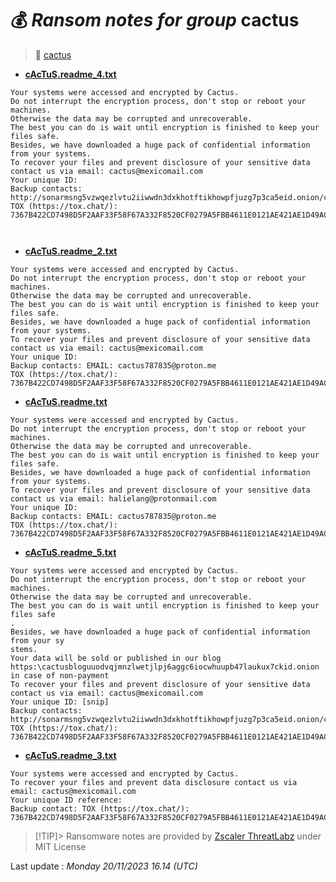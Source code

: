 # 💰 _Ransom notes for group_ cactus
> 🔗 [cactus](group/cactus)
* **[cAcTuS.readme_4.txt](https://ransomware.live/ransomware_notes/cactus/cAcTuS.readme_4.txt)**

```
Your systems were accessed and encrypted by Cactus.
Do not interrupt the encryption process, don't stop or reboot your machines.
Otherwise the data may be corrupted and unrecoverable.
The best you can do is wait until encryption is finished to keep your files safe.
Besides, we have downloaded a huge pack of confidential information from your systems.
To recover your files and prevent disclosure of your sensitive data contact us via email: cactus@mexicomail.com 
Your unique ID: 
Backup contacts: http://sonarmsng5vzwqezlvtu2iiwwdn3dxkhotftikhowpfjuzg7p3ca5eid.onion/contact/Cactus_Support 
TOX (https://tox.chat/): 7367B422CD7498D5F2AAF33F58F67A332F8520CF0279A5FBB4611E0121AE421AE1D49ACEABB2



```
* **[cAcTuS.readme_2.txt](https://ransomware.live/ransomware_notes/cactus/cAcTuS.readme_2.txt)**

```
Your systems were accessed and encrypted by Cactus.
Do not interrupt the encryption process, don't stop or reboot your machines.
Otherwise the data may be corrupted and unrecoverable.
The best you can do is wait until encryption is finished to keep your files safe.
Besides, we have downloaded a huge pack of confidential information from your systems.
To recover your files and prevent disclosure of your sensitive data contact us via email: cactus@mexicomail.com
Your unique ID: 
Backup contacts: EMAIL: cactus787835@proton.me
TOX (https://tox.chat/):
7367B422CD7498D5F2AAF33F58F67A332F8520CF0279A5FBB4611E0121AE421AE1D49ACEABB2

```
* **[cAcTuS.readme.txt](https://ransomware.live/ransomware_notes/cactus/cAcTuS.readme.txt)**

```
Your systems were accessed and encrypted by Cactus.
Do not interrupt the encryption process, don't stop or reboot your machines.
Otherwise the data may be corrupted and unrecoverable.
The best you can do is wait until encryption is finished to keep your files safe.
Besides, we have downloaded a huge pack of confidential information from your systems.
To recover your files and prevent disclosure of your sensitive data contact us via email: halielang@protonmail.com
Your unique ID: 
Backup contacts: EMAIL: cactus787835@proton.me
TOX (https://tox.chat/):
7367B422CD7498D5F2AAF33F58F67A332F8520CF0279A5FBB4611E0121AE421AE1D49ACEABB2

```
* **[cAcTuS.readme_5.txt](https://ransomware.live/ransomware_notes/cactus/cAcTuS.readme_5.txt)**

```
Your systems were accessed and encrypted by Cactus.
Do not interrupt the encryption process, don't stop or reboot your machines.
Otherwise the data may be corrupted and unrecoverable.
The best you can do is wait until encryption is finished to keep your files safe
.
Besides, we have downloaded a huge pack of confidential information from your sy
stems.
Your data will be sold or published in our blog https:\cactusbloguuodvqjmnzlwetjlpj6aggc6iocwhuupb47laukux7ckid.onion in case of non-payment
To recover your files and prevent disclosure of your sensitive data contact us via email: cactus@mexicomail.com
Your unique ID: [snip]
Backup contacts: http://sonarmsng5vzwqezlvtu2iiwwdn3dxkhotftikhowpfjuzg7p3ca5eid.onion/contact/Cactus_Support
TOX (https://tox.chat/):
7367B422CD7498D5F2AAF33F58F67A332F8520CF0279A5FBB4611E0121AE421AE1D49ACEABB2

```
* **[cAcTuS.readme_3.txt](https://ransomware.live/ransomware_notes/cactus/cAcTuS.readme_3.txt)**

```
Your systems were accessed and encrypted by Cactus.
To recover your files and prevent data disclosure contact us via email: cactus@mexicomail.com
Your unique ID reference: 
Backup contact: TOX (https://tox.chat/):
7367B422CD7498D5F2AAF33F58F67A332F8520CF0279A5FBB4611E0121AE421AE1D49ACEABB2

```


> [!TIP]> Ransomware notes are provided by [Zscaler ThreatLabz](https://github.com/threatlabz/ransomware_notes) under MIT License
> 




Last update : _Monday 20/11/2023 16.14 (UTC)_

